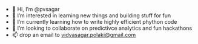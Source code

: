 - 👋 Hi, I’m @pvsagar
- 👀 I’m interested in learning new things and building stuff for fun
- 🌱 I’m currently learning how to write highly efficient phython code
- 💞️ I’m looking to collaborate on predictivce analytics and fun hackathons
- 📫 drop an email to vidyasagar.polaki@gmail.com

<!---
pvsagar/pvsagar is a ✨ special ✨ repository because its `README.md` (this file) appears on your GitHub profile.
You can click the Preview link to take a look at your changes.
--->
